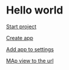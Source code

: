<h1>Hello world</h1>
<a href="https://github.com/djangomentor/hello_world/tree/3b833042ee82c0e1e26eb32f289e5800926a23d6">Start project</a>


<a href="https://github.com/djangomentor/hello_world/tree/a427744a13bad4c86f5cb88c5beb73d64e56bfe0">Create app</a>

<a href="https://github.com/djangomentor/hello_world/tree/d71d6f62821dba688275fa1fdcb4c51aea64a5ed">Add app to settings</a>


<a href="https://github.com/djangomentor/hello_world/tree/f2292810f1c415c3630f70797b05f3b33201d518">MAp view to the url</a>
